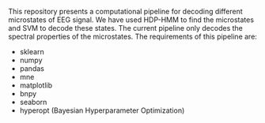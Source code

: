 This repository presents a computational pipeline for decoding different microstates of EEG signal. We have used HDP-HMM to find the microstates and SVM to decode these states. The current pipeline only decodes the spectral properties of the microstates. The requirements of this pipeline are:
* sklearn
* numpy
* pandas
* mne
* matplotlib
* bnpy
* seaborn
* hyperopt (Bayesian Hyperparameter Optimization)
